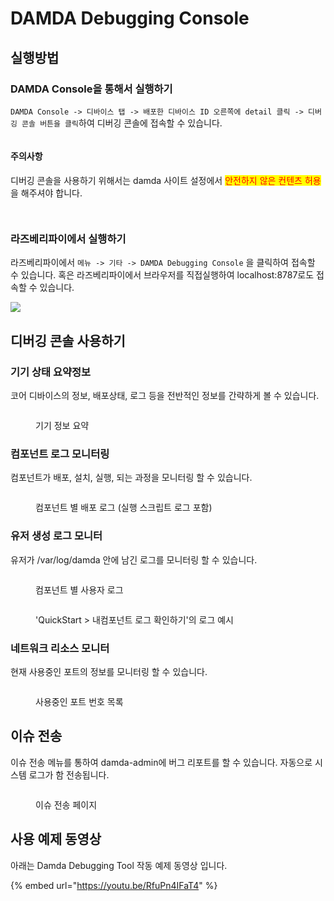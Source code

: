 # DAMDA Debugging Console

## 실행방법

### DAMDA Console을 통해서 실행하기

`DAMDA Console -> 디바이스 탭 -> 배포한 디바이스 ID 오른쪽에 detail 클릭 -> 디버깅 콘솔 버튼을 클릭`하여 디버깅 콘솔에 접속할 수 있습니다.

<figure><img src="../../.gitbook/assets/image (11) (1).png" alt=""><figcaption></figcaption></figure>

#### 주의사항

디버깅 콘솔을 사용하기 위해서는 damda 사이트 설정에서 <mark style="color:red;">안전하지 않은 컨텐츠 허용</mark>을 해주셔야 합니다.

<figure><img src="../../.gitbook/assets/image (10) (3).png" alt=""><figcaption></figcaption></figure>

<figure><img src="../../.gitbook/assets/image (1) (8).png" alt=""><figcaption></figcaption></figure>



### 라즈베리파이에서 실행하기

라즈베리파이에서 `메뉴 -> 기타 -> DAMDA Debugging Console` 을 클릭하여 접속할 수 있습니다. 혹은 라즈베리파이에서 브라우저를 직접실행하여 localhost:8787로도 접속할 수 있습니다.

![](<../../.gitbook/assets/image (34) (1).png>)



## 디버깅 콘솔 사용하기

### 기기 상태 요약정보

코어 디바이스의 정보, 배포상태, 로그 등을 전반적인 정보를 간략하게 볼 수 있습니다.

<figure><img src="../../.gitbook/assets/image (4) (4).png" alt=""><figcaption><p>기기 정보 요약</p></figcaption></figure>

### 컴포넌트 로그 모니터링

컴포넌트가 배포, 설치, 실행, 되는 과정을 모니터링 할 수 있습니다.

<figure><img src="../../.gitbook/assets/image (11) (4).png" alt=""><figcaption><p>컴포넌트 별 배포 로그 (실행 스크립트 로그 포함)</p></figcaption></figure>

### 유저 생성 로그 모니터

유저가 /var/log/damda 안에 남긴 로그를 모니터링 할 수 있습니다.

<figure><img src="../../.gitbook/assets/image (1) (1) (5).png" alt=""><figcaption><p>컴포넌트 별 사용자 로그</p></figcaption></figure>

<figure><img src="../../.gitbook/assets/image (7) (2) (1).png" alt=""><figcaption><p>'QuickStart > 내컴포넌트 로그 확인하기'의 로그 예시</p></figcaption></figure>

### 네트워크 리소스 모니터

현재 사용중인 포트의 정보를 모니터링 할 수 있습니다.

<figure><img src="../../.gitbook/assets/image (6) (2) (1).png" alt=""><figcaption><p>사용중인 포트 번호 목록</p></figcaption></figure>

## 이슈 전송

이슈 전송 메뉴를 통하여 damda-admin에 버그 리포트를 할 수 있습니다. 자동으로 시스템 로그가 함 전송됩니다.

<figure><img src="../../.gitbook/assets/image (21).png" alt=""><figcaption><p>이슈 전송 페이지</p></figcaption></figure>

## 사용 예제 동영상

아래는 Damda Debugging Tool 작동 예제 동영상 입니다.&#x20;

{% embed url="https://youtu.be/RfuPn4IFaT4" %}
